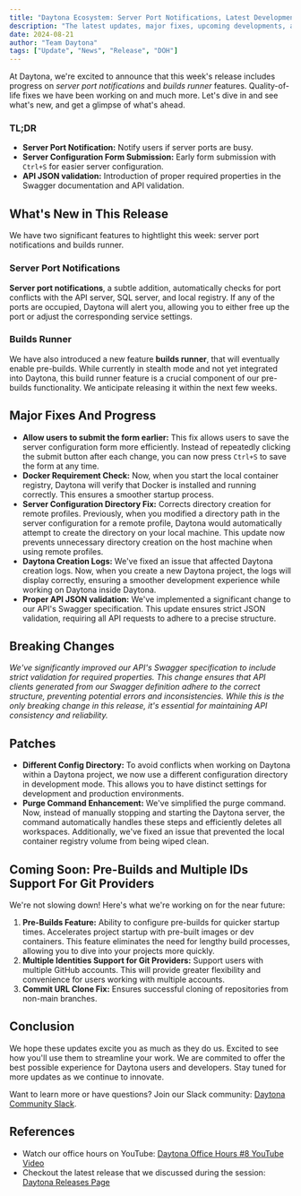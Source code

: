 ```yaml
---
title: "Daytona Ecosystem: Server Port Notifications, Latest Developments And Improvements "
description: "The latest updates, major fixes, upcoming developments, and highlights discussed during Daytona Office Hours 8 YouTube video."
date: 2024-08-21
author: "Team Daytona"
tags: ["Update", "News", "Release", "DOH"]
---
```


At Daytona, we're excited to announce that this week's release includes progress on *server port notifications* and *builds runner* features. Quality-of-life fixes we have been working on and much more. Let's dive in and see what's new, and get a glimpse of what's ahead.

### TL;DR

- **Server Port Notification:** Notify users if server ports are busy.
- **Server Configuration Form Submission:** Early form submission with `Ctrl+S` for easier server configuration.
- **API JSON validation:** Introduction of proper required properties in the Swagger documentation and API validation.

## What's New in This Release

We have two significant features to hightlight this week: server port notifications and builds runner.

### Server Port Notifications

**Server port notifications**, a subtle addition, automatically checks for port conflicts with the API server, SQL server, and local registry. If any of the ports are occupied, Daytona will alert you, allowing you to either free up the port or adjust the corresponding service settings.

### Builds Runner

We have also introduced a new feature **builds runner**, that will eventually enable pre-builds. While currently in stealth mode and not yet integrated into Daytona, this build runner feature is a crucial component of our pre-builds functionality. We anticipate releasing it within the next few weeks.

## Major Fixes And Progress

- **Allow users to submit the form earlier:** This fix allows users to save the server configuration form more efficiently. Instead of repeatedly clicking the submit button after each change, you can now press `Ctrl+S` to save the form at any time.
- **Docker Requirement Check:** Now, when you start the local container registry, Daytona will verify that Docker is installed and running correctly. This ensures a smoother startup process.
- **Server Configuration Directory Fix:** Corrects directory creation for remote profiles. Previously, when you modified a directory path in the server configuration for a remote profile, Daytona would automatically attempt to create the directory on your local machine. This update now prevents unnecessary directory creation on the host machine when using remote profiles.
- **Daytona Creation Logs:** We've fixed an issue that affected Daytona creation logs. Now, when you create a new Daytona project, the logs will display correctly, ensuring a smoother development experience while working on Daytona inside Daytona.
- **Proper API JSON validation:** We've implemented a significant change to our API's Swagger specification. This update ensures strict JSON validation, requiring all API requests to adhere to a precise structure.
  
## Breaking Changes

*We've significantly improved our API's Swagger specification to include strict validation for required properties. This change ensures that API clients generated from our Swagger definition adhere to the correct structure, preventing potential errors and inconsistencies. While this is the only breaking change in this release, it's essential for maintaining API consistency and reliability.*

## Patches

- **Different Config Directory:** To avoid conflicts when working on Daytona within a Daytona project, we now use a different configuration directory in development mode. This allows you to have distinct settings for development and production environments.
- **Purge Command Enhancement:** We've simplified the purge command. Now, instead of manually stopping and starting the Daytona server, the command automatically handles these steps and efficiently deletes all workspaces. Additionally, we've fixed an issue that prevented the local container registry volume from being wiped clean.

## Coming Soon: Pre-Builds and Multiple IDs Support For Git Providers

We're not slowing down! Here's what we're working on for the near future:

1. **Pre-Builds Feature:** Ability to configure pre-builds for quicker startup times. Accelerates project startup with pre-built images or dev containers. This feature eliminates the need for lengthy build processes, allowing you to dive into your projects more quickly.
2. **Multiple Identities Support for Git Providers:** Support users with multiple GitHub accounts. This will provide greater flexibility and convenience for users working with multiple accounts.
3. **Commit URL Clone Fix:** Ensures successful cloning of repositories from non-main branches.

## Conclusion

We hope these updates excite you as much as they do us. Excited to see how you'll use them to streamline your work. We are commited to offer the best possible experience for Daytona users and developers. Stay tuned for more updates as we continue to innovate.

Want to learn more or have questions? Join our Slack community: [Daytona Community Slack](https://go.daytona.io/slack).

## References

- Watch our office hours on YouTube: [Daytona Office Hours #8 YouTube Video](https://youtu.be/M0dndoz5UpQ)
- Checkout the latest release that we discussed during the session: [Daytona Releases Page](https://github.com/daytonaio/daytona/releases/tag/v0.25.0)